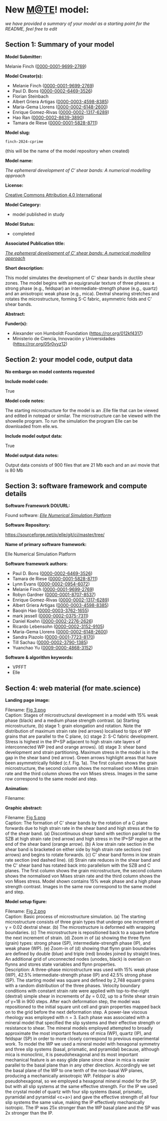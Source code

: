 # New [M@TE](https://mate.science/)! model: 
 _we have provided a summary of your model as a starting point for the README, feel free to edit_
## Section 1: Summary of your model   

**Model Submitter:**  

Melanie Finch ([0000-0001-9699-2769](https://orcid.org/0000-0001-9699-2769))

**Model Creator(s):**  

- Melanie Finch ([0000-0001-9699-2769](https://orcid.org/0000-0001-9699-2769))  
- Paul D. Bons ([0000-0002-6469-3526](https://orcid.org/0000-0002-6469-3526))  
- Florian Steinbach   
- Albert Griera Artigas ([0000-0003-4598-8385](https://orcid.org/0000-0003-4598-8385))  
- Maria-Gema Llorens ([0000-0002-6148-2600](https://orcid.org/0000-0002-6148-2600))  
- Enrique Gomez-Rivas ([0000-0002-1317-6289](https://orcid.org/0000-0002-1317-6289))  
- Hao Ran ([0000-0002-8639-3890](https://orcid.org/0000-0002-8639-3890))  
- Tamara de Riese ([0000-0001-5828-8711](https://orcid.org/0000-0001-5828-8711))  
  
**Model slug:**  

`finch-2024-cprime` 

(this will be the name of the model repository when created) 

**Model name:**  

_The ephemeral development of C′ shear bands: A numerical modelling approach_  

**License:**  

[Creative Commons Attribution 4.0 International]( https://creativecommons.org/licenses/by/4.0/legalcode.txt)

**Model Category:**  

- model published in study   
  
**Model Status:**  

- completed   
  
**Associated Publication title:**  

_[The ephemeral development of C′ shear bands: A numerical modelling approach](http://dx.doi.org/10.1016/j.jsg.2020.104091)_ 

**Short description:**  

This model simulates the development of C' shear bands in ductile shear zones. The model begins with an equigranular texture of three phases: a strong phase (e.g., feldspar) an intermediate-strength phase (e.g., quartz) and an anisotropic weak phase (e.g., mica). Dextral shearing stretches and rotates the microstructure, forming S-C fabric, asymmetric folds and C' shear bands.

**Abstract:**  



**Funder(s):**  
- Alexander von Humboldt Foundation (https://ror.org/012kf4317)  
- Ministerio de Ciencia, Innovación y Universidades (https://ror.org/05r0vyz12)  
  
## Section 2: your model code, output data  

**No embargo on model contents requested** 

**Include model code:**   

True 

**Model code notes:**   

The starting microstructure for the model is an .Elle file that can be viewed and edited in notepad or similar. The microstructure can be viewed with the showelle program. To run the simulation the program Elle can be downloaded from elle.ws. 

**Include model output data:**   

True 

**Model output data notes:**   

Output data consists of 900 files that are 21 Mb each and an avi movie that is 80 Mb 

## Section 3: software framework and compute details   
**Software Framework DOI/URL:**  

Found software: _[Elle Numerical Simulation Platform](https://elle.ws/)_ 

**Software Repository:**   

https://sourceforge.net/p/elle/git/ci/master/tree/ 

**Name of primary software framework:**  

Elle Numerical Simulation Platform 

**Software framework authors:**  
- Paul D. Bons ([0000-0002-6469-3526](https://orcid.org/0000-0002-6469-3526))  
- Tamara de Riese ([0000-0001-5828-8711](https://orcid.org/0000-0001-5828-8711))  
- Lynn Evans ([0000-0002-0954-6072](https://orcid.org/0000-0002-0954-6072))  
- Melanie Finch ([0000-0001-9699-2769](https://orcid.org/0000-0001-9699-2769))  
- Robyn Gardner ([0000-0001-8707-8537](https://orcid.org/0000-0001-8707-8537))  
- Enrique Gomez-Rivas ([0000-0002-1317-6289](https://orcid.org/0000-0002-1317-6289))  
- Albert Griera Artigas ([0000-0003-4598-8385](https://orcid.org/0000-0003-4598-8385))  
- Baoqin Hao ([0000-0003-3762-1655](https://orcid.org/0000-0003-3762-1655))  
- mark jessell ([0000-0002-0375-7311](https://orcid.org/0000-0002-0375-7311))  
- Daniel Koehn ([0000-0002-2276-2626](https://orcid.org/0000-0002-2276-2626))  
- Ricardo Lebensohn ([0000-0002-3152-9105](https://orcid.org/0000-0002-3152-9105))  
- Maria-Gema Llorens ([0000-0002-6148-2600](https://orcid.org/0000-0002-6148-2600))  
- Sandra Piazolo ([0000-0001-7723-8170](https://orcid.org/0000-0001-7723-8170))  
- Till Sachau ([0000-0002-3790-1385](https://orcid.org/0000-0002-3790-1385))  
- Yuanchao Yu ([0009-0000-4868-3152](https://orcid.org/0009-0000-4868-3152))  
  
**Software & algorithm keywords:**  

- VPFFT   
- Elle   
  
## Section 4: web material (for mate.science)   
**Landing page image:**  

Filename: [Fig  3.png](https://github.com/user-attachments/assets/380a520e-8e72-4fb9-8ba8-422368e5139d)  
Caption: Stages of microstructural development in a model with 15% weak phase (black) and a medium phase strength contrast. (a) Starting microstructure, (b) stage 1: grain elongation and rotation. Note the distribution of maximum strain rate (red arrows) localised to tips of WP grains that are parallel to the C plane, (c) stage 2: S-C fabric development. Stress is highest in the IP+SP adjacent to high strain rate layers of interconnected WP (red and orange arrows). (d) stage 3: shear band development and strain partitioning. Maximum stress in the model is in the gap in the shear band (red arrow). Green arrows highlight areas that have been asymmetrically folded (c.f. Fig. 1a). The first column shows the grain microstructure, the second column shows the normalised von Mises strain rate and the third column shows the von Mises stress. Images in the same row correspond to the same model and step.  
  
**Animation:**  

Filename: []()  
  
**Graphic abstract:**  

Filename: [Fig  5.png](https://github.com/user-attachments/assets/ced9599e-7a7d-4275-90b6-206aa72b6dd9)  
Caption: The formation of C' shear bands by the rotation of a C plane forwards due to high strain rate in the shear band and high stress at the tip of the shear band. (a) Discontinuous shear band with section parallel to the SZB at high strain rate (red arrow) and high stress in the IP+SP region at the end of the shear band (orange arrow). (b) A low strain rate section in the shear band is bracketed on either side by high strain rate sections (red arrows) and begins to rotate forwards. (c) C' shear band forms in low strain rate section (red dashed line). (d) Strain rate reduces in the shear band and the C' shear band has rotated back into parallelism with the SZB and C planes. The first column shows the grain microstructure, the second column shows the normalised von Mises strain rate and the third column shows the von Mises stress. Model shown contains 15% weak phase and a high phase strength contrast. Images in the same row correspond to the same model and step.  
  
**Model setup figure:**  

Filename: [Fig 2.png](https://github.com/user-attachments/assets/640818b2-adbd-421b-839a-3a0a5fa8ad57)  
Caption: Basic process of microstructure simulation. (a) The starting microstructure consists of three grain types that undergo one increment of γ = 0.02 dextral shear. (b) The microstructure is deformed with wrapping boundaries. (c) The microstructure is repositioned back to a square before the next increment of strain. (d) Zoom in of (a) showing the three flynn (grain) types: strong phase (SP), intermediate-strength phase (IP), and weak phase (WP). (e) Zoom-in of (d) showing that flynn grain boundaries are defined by double (blue) and triple (red) bnodes joined by straight lines. An additional grid of unconnected nodes (unodes, black) is overlain on flynns and stores state variables and flynn properties.  
Description:  A three-phase microstructure was used with 15% weak phase (WP), 42.5% intermediate-strength phase (IP) and 42.5% strong phase (SP). The starting model was square and defined by 2,748 equant grains with a random distribution of the three phases. Velocity boundary conditions with constant strain rate were applied with top-to-the-right (dextral) simple shear in increments of Δγ = 0.02, up to a finite shear strain of γ=18 in 900 steps. After each deformation step, the model was repositioned to the initial square unit cell and grain properties mapped back on to the grid before the next deformation step. A power-law viscous rheology  was employed with n = 3.
Each phase was associated with a mineral model that specified the slip systems and their effective strength or resistance to shear. The mineral models employed attempted to broadly approximate the most important features of mica (WP), quartz (IP), and feldspar (SP) in order to more closely correspond to previous experimental work. To model the WP we used a mineral model with hexagonal symmetry and three slip systems (basal, prismatic, and pyramidal) because, although mica is monoclinic, it is pseudohexagonal and its most important mechanical feature is an easy glide plane since shear in mica is easier parallel to the basal plane than in any other direction. Accordingly we set  the basal plane of the WP to one tenth of the non-basal WP planes, producing a mechanically anisotropic WP. Feldspar is also pseudohexagonal, so we employed a hexagonal mineral model for the SP, but with all slip systems at the same effective strength. For the IP we used the crystal model of quartz with four slip systems (basal, prismatic, pyramidal <a> and pyramidal <c+a>) and gave the effective strength of all four slip systems the same value, making the IP effectively mechanically isotropic. The IP was 25x stronger than the WP basal plane and the SP was 2x stronger than the IP.

  
